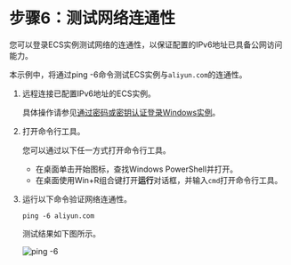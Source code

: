 # 步骤6：测试网络连通性

您可以登录ECS实例测试网络的连通性，以保证配置的IPv6地址已具备公网访问能力。

本示例中，将通过ping -6命令测试ECS实例与`aliyun.com`的连通性。

1.  远程连接已配置IPv6地址的ECS实例。

    具体操作请参见[通过密码或密钥认证登录Windows实例]()。

2.  打开命令行工具。

    您可以通过以下任一方式打开命令行工具。

    -   在桌面单击开始图标，查找Windows PowerShell并打开。
    -   在桌面使用Win+R组合键打开**运行**对话框，并输入`cmd`打开命令行工具。
3.  运行以下命令验证网络连通性。

    ```
    ping -6 aliyun.com
    ```

    测试结果如下图所示。

    ![ping -6](https://static-aliyun-doc.oss-accelerate.aliyuncs.com/assets/img/zh-CN/8270013061/p174644.png)


